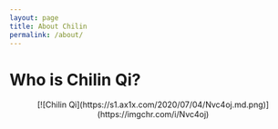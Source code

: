 ```yaml
---
layout: page
title: About Chilin
permalink: /about/
---
```


# Who is Chilin Qi?
<div align='center'>[![Chilin Qi](https://s1.ax1x.com/2020/07/04/Nvc4oj.md.png)](https://imgchr.com/i/Nvc4oj)</div>

